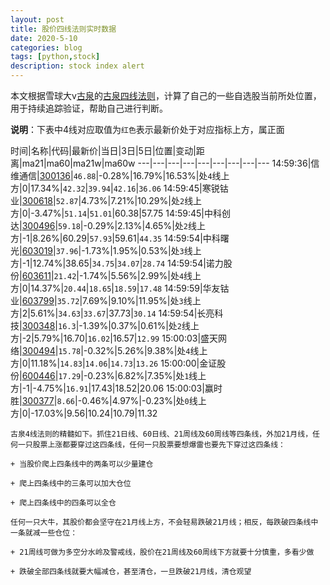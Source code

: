```yaml
---
layout: post
title: 股价四线法则实时数据
date: 2020-5-10
categories: blog
tags: [python,stock]
description: stock index alert
---
```



本文根据雪球大v[古泉](https://xueqiu.com/u/7148646888)的[古泉四线法则](https://xueqiu.com/7148646888/130498192)，计算了自己的一些自选股当前所处位置，用于持续追踪验证，帮助自己进行判断。

**说明**：下表中4线对应取值为`红色`表示最新价处于对应指标上方，属正面

时间|名称|代码|最新价|当日|3日|5日|位置|变动|距离|ma21|ma60|ma21w|ma60w
---|---|---|---|---|---|---|---|---
14:59:36|信维通信|[300136](https://xueqiu.com/S/SZ300136)|`46.88`|-0.28%|16.79%|16.53%|处`4`线上方|0|17.34%|`42.32`|`39.94`|`42.16`|`36.06`
14:59:45|寒锐钴业|[300618](https://xueqiu.com/S/SZ300618)|`52.87`|4.73%|7.21%|10.29%|处`2`线上方|0|-3.47%|`51.14`|`51.01`|60.38|57.75
14:59:45|中科创达|[300496](https://xueqiu.com/S/SZ300496)|`59.18`|-0.29%|2.13%|4.65%|处`2`线上方|-1|8.26%|60.29|`57.93`|59.61|`44.35`
14:59:54|中科曙光|[603019](https://xueqiu.com/S/SH603019)|`37.96`|-1.73%|1.95%|0.53%|处`3`线上方|-1|12.74%|38.65|`34.75`|`34.07`|`28.74`
14:59:54|诺力股份|[603611](https://xueqiu.com/S/SH603611)|`21.42`|-1.74%|5.56%|2.99%|处`4`线上方|0|14.37%|`20.44`|`18.65`|`18.59`|`17.48`
14:59:59|华友钴业|[603799](https://xueqiu.com/S/SH603799)|`35.72`|7.69%|9.10%|11.95%|处`3`线上方|2|5.61%|`34.63`|`33.67`|37.73|`30.14`
14:59:54|长亮科技|[300348](https://xueqiu.com/S/SZ300348)|`16.3`|-1.39%|0.37%|0.61%|处`2`线上方|-2|5.79%|16.70|`16.02`|16.57|`12.99`
15:00:03|盛天网络|[300494](https://xueqiu.com/S/SZ300494)|`15.78`|-0.32%|5.26%|9.38%|处`4`线上方|0|11.18%|`14.83`|`14.06`|`14.73`|`13.26`
15:00:00|金证股份|[600446](https://xueqiu.com/S/SH600446)|`17.29`|-0.23%|6.82%|7.35%|处`1`线上方|-1|-4.75%|`16.91`|17.43|18.52|20.06
15:00:03|赢时胜|[300377](https://xueqiu.com/S/SZ300377)|`8.66`|-0.46%|4.97%|-0.23%|处`0`线上方|0|-17.03%|9.56|10.24|10.79|11.32

```
古泉4线法则的精髓如下。抓住21日线、60日线、21周线及60周线等四条线，外加21月线，任何一只股票上涨都要穿过这四条线，任何一只股票要想爆雷也要先下穿过这四条线：

+ 当股价爬上四条线中的两条可以少量建仓

+ 爬上四条线中的三条可以加大仓位

+ 爬上四条线中的四条可以全仓

任何一只大牛，其股价都会坚守在21月线上方，不会轻易跌破21月线；相反，每跌破四条线中一条就减一些仓位：

+ 21周线可做为多空分水岭及警戒线，股价在21周线及60周线下方就要十分慎重，多看少做

+ 跌破全部四条线就要大幅减仓，甚至清仓，一旦跌破21月线，清仓观望
```